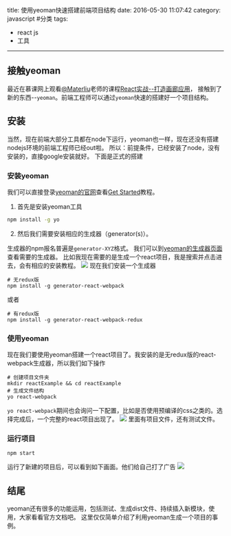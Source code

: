 title: 使用yeoman快速搭建前端项目结构
date: 2016-05-30 11:07:42
category: javascript #分类
tags:
- react js
- 工具
---
## 接触yeoman
最近在慕课网上观看[@Materliu](http://www.imooc.com/u/102030/courses?sort=publish)老师的课程[React实战--打造画廊应用](http://www.imooc.com/learn/507)，
接触到了新的东西--`yeoman`。前端工程师可以通过`yeoman`快速的搭建好一个项目结构。

## 安装
当然，现在前端大部分工具都在node下运行，yeoman也一样，现在还没有搭建nodejs环境的前端工程师已经out啦。
所以：前提条件，已经安装了node，没有安装的，直接google安装就好。
下面是正式的搭建

<!-- more -->
### 安装yeoman
我们可以直接登录[yeoman的官网](http://yeoman.io/)查看[Get Started](http://yeoman.io/learning/)教程。
1. 首先是安装yeoman工具
```bash
npm install -g yo
```
2. 然后我们需要安装相应的生成器（generator(s)）。

生成器的npm报名普遍是`generator-XYZ`格式。
我们可以到[yeoman的生成器页面](http://yeoman.io/generators/)查看需要的生成器。
比如我现在需要的是生成一个react项目，我是搜索并点击进去，会有相应的安装教程。
![](http://i4.buimg.com/78db63dcbf230428.png)
现在我们安装一个生成器
```
# 无redux版
npm install -g generator-react-webpack
```
或者
```
# 有redux版
npm install -g generator-react-webpack-redux
```

### 使用yeoman
现在我们要使用yeoman搭建一个react项目了。我安装的是无redux版的react-webpack生成器，所以我们如下操作
```
# 创建项目文件夹
mkdir reactExample && cd reactExample
# 生成文件结构
yo react-webpack
```
`yo react-webpack`期间也会询问一下配置，比如是否使用预编译的css之类的。选择完成后，一个完整的react项目出现了。
![](http://i2.buimg.com/fd010043b4267034.png)
里面有项目文件，还有测试文件。

### 运行项目
```
npm start
```
运行了新建的项目后，可以看到如下画面。他们给自己打了广告
![](http://i2.buimg.com/4a0e30c883121375.png)

## 结尾
yeoman还有很多的功能运用，包括测试、生成dist文件、持续插入新模块，使用，大家看看官方文档吧。
这里仅仅简单介绍了利用yeoman生成一个项目的事例。

